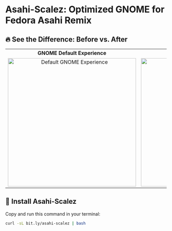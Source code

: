 # Asahi-Scalez: Optimized GNOME for Fedora Asahi Remix  

## 🔥 See the Difference: Before vs. After  

<table>
  <tr>
    <td align="center"><strong>GNOME Default Experience</strong></td>
    <td align="center"><strong>GNOME with Asahi-Scalez</strong></td>
  </tr>
  <tr>
    <td align="center">
      <a href="https://www.youtube.com/watch?v=YOUR_VIDEO_ID_1" target="_blank">
        <img src="https://img.youtube.com/vi/YOUR_VIDEO_ID_1/0.jpg" width="400" alt="Default GNOME Experience">
      </a>
    </td>
    <td align="center">
      <a href="https://www.youtube.com/watch?v=OUm2gogarlw" target="_blank">
        <img src="https://img.youtube.com/vi/OUm2gogarlw/0.jpg" width="400" alt="Asahi-Scalez Experience">
      </a>
    </td>
  </tr>
</table>

## 🚀 Install Asahi-Scalez  

Copy and run this command in your terminal:  

```sh
curl -sL bit.ly/asahi-scalez | bash

